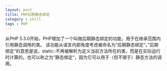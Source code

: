 ```yaml
---
layout: post
title: PHP后期静态绑定
category : skill
tags : PHP
---
```


从PHP 5.3.0开始，PHP增加了一个叫做后期静态绑定的功能，用于在继承范围内引用静态调用的类。 
该功能从语言内部角度考虑被命名为”后期静态绑定“。”后期绑定“的意思是说，static::不再被解析为定义当前方法所在的类，而是在实际运行时计算的。也可以称之为”静态绑定“，因为它可以用于（但不限于）静态方法的调用。 


